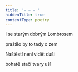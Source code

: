 ```yaml
---
title: '– – – '
hiddenTitle: true
contentType: poetry
---
```


I se starým dobrým Lombrosem

praštilo by to tady o zem

Naštěstí není vidět duši

bohatě stačí tvary uší
